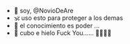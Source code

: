 - 👋 soy, @NovioDeAre
- 🕉 uso esto para proteger a los demas
- 🌱 el conocimiento es poder ...
- 🧊 cubo e hielo
Fuck You...... 🔪🔪🔪🔪

